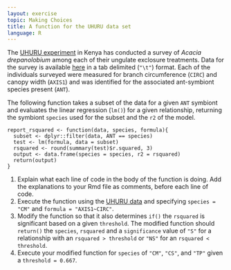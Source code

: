```yaml
---
layout: exercise
topic: Making Choices
title: A function for the UHURU data set
language: R
---
```


The [UHURU experiment](https://esapubs.org/archive/ecol/E095/064/metadata.php)
in Kenya has conducted a survey of *Acacia drepanolobium* among each of their
ungulate exclosure treatments. Data for the survey is available [here](https://esapubs.org/archive/ecol/E095/064/ACACIA_DREPANOLOBIUM_SURVEY.txt)
in a tab delimited (`"\t"`) format. Each of the individuals surveyed were
measured for branch circumference (`CIRC`) and canopy width (`AXIS1`) and was
identified for the associated ant-symbiont species present (`ANT`).

The following function takes a subset of the data for a given `ANT` symbiont
and evaluates the linear regression (`lm()`) for a given relationship, returning
the symbiont `species` used for the subset and the `r2` of the model.

```
report_rsquared <- function(data, species, formula){
  subset <- dplyr::filter(data, ANT == species)
  test <- lm(formula, data = subset)
  rsquared <- round(summary(test)$r.squared, 3)
  output <- data.frame(species = species, r2 = rsquared)
  return(output)
}
```

1. Explain what each line of code in the body of the function is doing. Add the explanations to your Rmd file as comments, before each line of code.
2. Execute the function using the [UHURU data](https://esapubs.org/archive/ecol/E095/064/ACACIA_DREPANOLOBIUM_SURVEY.txt)
   and specifying `species = "CM"` and `formula = "AXIS1~CIRC"`.
3. Modify the function so that it also determines `if()` the `rsquared` is
   significant based on a given `threshold`. The modified function should
   `return()` the `species`, `rsquared` and a `significance` value of `"S"` for
   a relationship with an `rsquared > threshold` or `"NS"` for an `rsquared <
   threshold`.
4. Execute your modified function for `species` of `"CM"`, `"CS"`, and `"TP"`
   given a `threshold = 0.667`.
